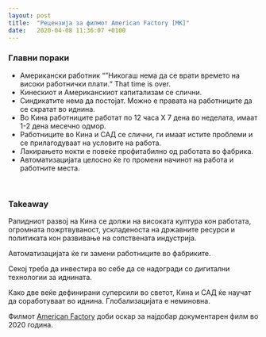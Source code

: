 ```yaml
---
layout: post
title:  "Рецензија за филмот American Factory [MK]"
date:   2020-04-08 11:36:07 +0100
---
```


### Главни пораки
+ Американски работник “”Никогаш нема да се врати времето на високи работнички плати.“ That time is over.
+ Кинескиот и Американскиот капитализам се слични.
+ Синдикатите нема да постојат. Можно е правата на работниците да се скратат во иднина.
+ Во Кина работниците работат по 12 часа Х 7 дена во неделата, имаат 1-2 дена месечно одмор.
+ Работниците во Кина и САД се слични, ги имаат истите проблеми и се прилагодуваат на условите на работа.
+ Лакирањето нокти е повеќе профитабилно од работата во фабрика.
+ Автоматизацијата целосно ќе го промени начинот на работа и работните места.


<br/>

### Takeaway
Рапидниот развој на Кина се должи на високата култура кон работата, огромната пожртвуваност, ускладеноста на државните ресурси и политиката кон развивање на сопствената индустрија.

Aвтоматизацијата ќе ги замени работниците во фабриките.

Секој треба да инвестира во себе да се надогради со дигитални технологии за иднината.

Како две веќе дефинирани суперсили во светот, Кина и САД ќе научат да соработуваат во иднина. Глобализацијата е неминовна. 

Филмот [American Factory](https://www.imdb.com/title/tt9351980/) доби оскар за најдобар документарен филм во 2020 година.
